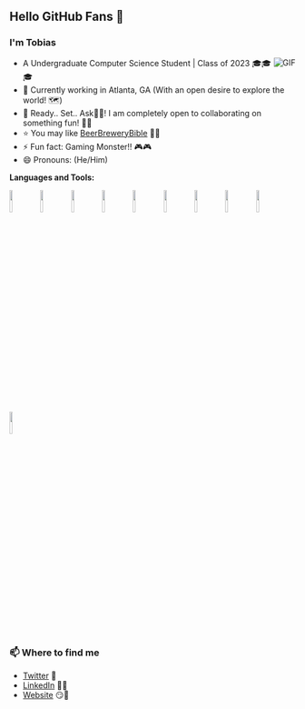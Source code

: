 ## Hello GitHub Fans 👋

### I'm Tobias
<img align="right" alt="GIF" src="https://media1.giphy.com/media/PiQejEf31116URju4V/giphy.gif" />

- A Undergraduate Computer Science Student | Class of 2023 🎓🎓🎓 
- 🌱 Currently working in Atlanta, GA (With an open desire to explore the world! 🗺️)
- 💬 Ready.. Set.. Ask🤘🏽! I am completely open to collaborating on something fun! 🤝🤝
- ⭐ You may like [BeerBreweryBible](https://github.com/Tobias2023/beer-brewery-bible) 🍺🍺
- ⚡ Fun fact: Gaming Monster!! 🎮🎮
- 😄 Pronouns: (He/Him)

**Languages and Tools:**

  <!--
  To get logos: https://www.vectorlogo.zone or https://simpleicons.org/
  -->

<code><img width="10%" src="https://www.vectorlogo.zone/logos/reactjs/reactjs-ar21.svg"></code>
<code><img width="10%" src="https://www.vectorlogo.zone/logos/docker/docker-ar21.svg"></code>
<code><img width="10%" src="https://www.vectorlogo.zone/logos/pocoo_flask/pocoo_flask-ar21.svg"></code>
<code><img width="10%" src="https://www.vectorlogo.zone/logos/python/python-ar21.svg"></code>
<code><img width="10%" src="https://www.vectorlogo.zone/logos/typescriptlang/typescriptlang-ar21.svg"></code>
<code><img width="10%" src="https://www.vectorlogo.zone/logos/eslint/eslint-ar21.svg"></code>
<code><img width="10%" src="https://www.vectorlogo.zone/logos/javascript/javascript-ar21.svg"></code>
<code><img width="10%" src="https://www.vectorlogo.zone/logos/angular/angular-ar21.svg"></code>
<code><img width="10%" src="https://www.vectorlogo.zone/logos/expressjs/expressjs-ar21.svg"></code>
<code><img width="10%" src="https://www.vectorlogo.zone/logos/nodejs/nodejs-ar21.svg"></code>


### 📫 Where to find me
- [Twitter](https://twitter.com/TobiasCodes12) 🐤
- [LinkedIn](https://www.linkedin.com/in/tobias-scott-he-him-b3572751/) 👨💼
- [Website](https://tobiascscott.com/) 😏🔗




